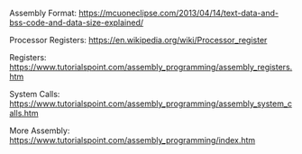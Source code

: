 Assembly Format: https://mcuoneclipse.com/2013/04/14/text-data-and-bss-code-and-data-size-explained/

Processor Registers: https://en.wikipedia.org/wiki/Processor_register

Registers: https://www.tutorialspoint.com/assembly_programming/assembly_registers.htm

System Calls: https://www.tutorialspoint.com/assembly_programming/assembly_system_calls.htm

More Assembly: https://www.tutorialspoint.com/assembly_programming/index.htm
